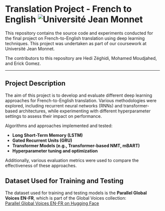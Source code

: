 Translation Project - French to English
<img src="https://upload.wikimedia.org/wikipedia/commons/thumb/e/e9/Logo_de_l%27Universit%C3%A9_Jean_Monnet_Saint-Etienne.png/640px-Logo_de_l%27Universit%C3%A9_Jean_Monnet_Saint-Etienne.png" alt="Université Jean Monnet" title="Université Jean Monnet">
============

This repository contains the source code and experiments conducted for the final project on French-to-English translation using deep learning techniques. This project was undertaken as part of our coursework at Université Jean Monnet.

The contributors to this repository are Hedi Zéghidi, Mohamed Moudjahed, and Erick Gomez.

---
## Project Description
The aim of this project is to develop and evaluate different deep learning approaches for French-to-English translation. Various methodologies were explored, including recurrent neural networks (RNNs) and transformer-based architectures, while experimenting with different hyperparameter settings to assess their impact on performance.

Algorithms and approaches implemented and tested:
- **Long Short-Term Memory (LSTM)**
- **Gated Recurrent Units (GRU)**
- **Transformer Models (e.g., Transformer-based NMT, 
mBART)**
- **Hyperparameter tuning and optimization**

Additionally, various evaluation metrics were used to compare the effectiveness of these approaches.

## Dataset Used for Training and Testing  
The dataset used for training and testing models is the **Parallel Global Voices EN-FR**, which is part of the Global Voices collection:  
[Parallel Global Voices EN-FR on Hugging Face](https://huggingface.co/datasets/Nicolas-BZRD/Parallel_Global_Voices_English_French)
